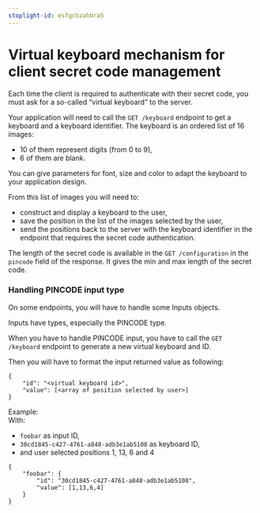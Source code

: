```yaml
---
stoplight-id: esfgcbzahbra5
---
```


# Virtual keyboard mechanism for client secret code management

Each time the client is required to authenticate with their secret code, you must ask for a so-called “virtual keyboard” to the server. 

Your application will need to call the `GET /keyboard` endpoint to get a keyboard and a keyboard identifier. The keyboard is an ordered list of 16 images:
* 10 of them represent digits (from 0 to 9),
* 6 of them are blank. 

You can give parameters for font, size and color to adapt the keyboard to your application design. 

From this list of images you will need to:
* construct and display a keyboard to the user, 
* save the position in the list of the images selected by the user,
* send the positions back to the server with the keyboard identifier in the endpoint that requires the secret code authentication.

The length of the secret code is available in the `GET /configuration` in the `pincode` field of the response. It gives the min and max length of the secret code. 

### Handling PINCODE input type

On some endpoints, you will have to handle some Inputs objects.

Inputs have types, especially the PINCODE type.

When you have to handle PINCODE input, you have to call the `GET /keyboard` endpoint to generate a new virtual keyboard and ID.

Then you will have to format the input returned value as following:

```
{
    "id": "<virtual keyboard id>",
    "value": [<array of position selected by user>]
}
```

Example:  
With: 
* `foobar` as input ID,
* `30cd1845-c427-4761-a848-adb3e1ab5108` as keyboard ID,
* and user selected positions 1, 13, 6 and 4

```
{
    "foobar": {
        "id": "30cd1845-c427-4761-a848-adb3e1ab5108",
        "value": [1,13,6,4]
    }
}
```
